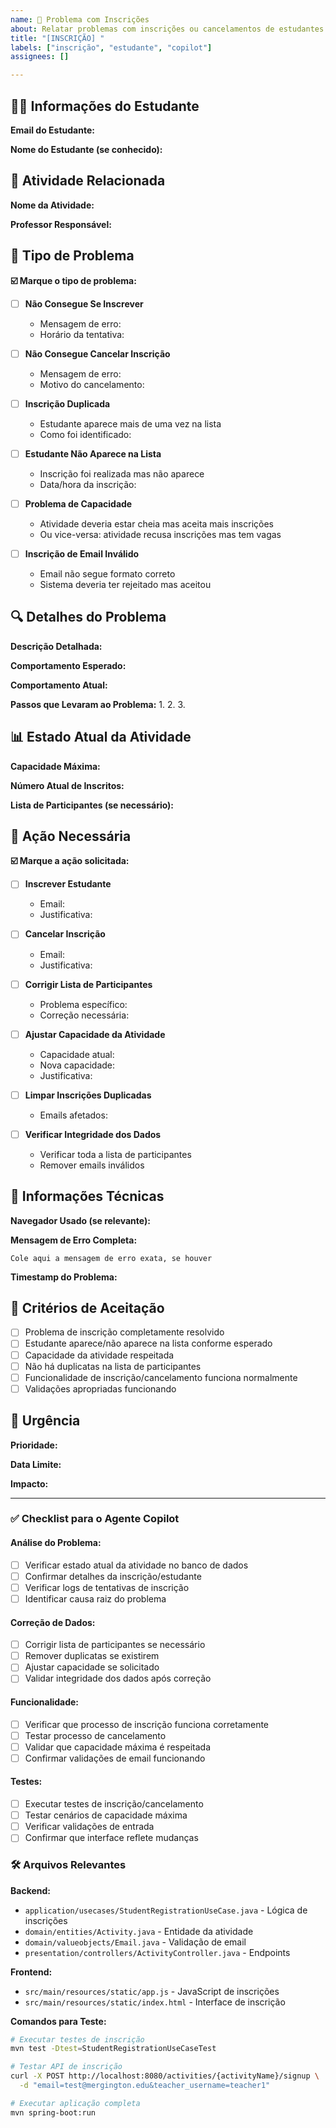 ```yaml
---
name: 📝 Problema com Inscrições
about: Relatar problemas com inscrições ou cancelamentos de estudantes
title: "[INSCRIÇÃO] "
labels: ["inscrição", "estudante", "copilot"]
assignees: []

---
```


## 👨‍🎓 Informações do Estudante

**Email do Estudante:**
<!-- Email usado para a inscrição -->

**Nome do Estudante (se conhecido):**
<!-- Nome completo para facilitar identificação -->

## 🎯 Atividade Relacionada

**Nome da Atividade:**
<!-- Atividade onde ocorreu o problema -->

**Professor Responsável:**
<!-- Username do professor que tentou fazer a ação -->

## 🚨 Tipo de Problema

**☑️ Marque o tipo de problema:**

- [ ] **Não Consegue Se Inscrever**
  - Mensagem de erro: 
  - Horário da tentativa: 

- [ ] **Não Consegue Cancelar Inscrição**
  - Mensagem de erro: 
  - Motivo do cancelamento: 

- [ ] **Inscrição Duplicada**
  - Estudante aparece mais de uma vez na lista
  - Como foi identificado: 

- [ ] **Estudante Não Aparece na Lista**
  - Inscrição foi realizada mas não aparece
  - Data/hora da inscrição: 

- [ ] **Problema de Capacidade**
  - Atividade deveria estar cheia mas aceita mais inscrições
  - Ou vice-versa: atividade recusa inscrições mas tem vagas

- [ ] **Inscrição de Email Inválido**
  - Email não segue formato correto
  - Sistema deveria ter rejeitado mas aceitou

## 🔍 Detalhes do Problema

**Descrição Detalhada:**
<!-- Explique exatamente o que aconteceu -->

**Comportamento Esperado:**
<!-- O que deveria ter acontecido -->

**Comportamento Atual:**
<!-- O que realmente aconteceu -->

**Passos que Levaram ao Problema:**
1. 
2. 
3. 

## 📊 Estado Atual da Atividade

**Capacidade Máxima:**
<!-- Quantos estudantes a atividade suporta -->

**Número Atual de Inscritos:**
<!-- Quantos estudantes estão inscritos atualmente -->

**Lista de Participantes (se necessário):**
<!-- Cole aqui a lista se for relevante para o problema -->

## 📝 Ação Necessária

**☑️ Marque a ação solicitada:**

- [ ] **Inscrever Estudante**
  - Email: 
  - Justificativa: 

- [ ] **Cancelar Inscrição**
  - Email: 
  - Justificativa: 

- [ ] **Corrigir Lista de Participantes**
  - Problema específico: 
  - Correção necessária: 

- [ ] **Ajustar Capacidade da Atividade**
  - Capacidade atual: 
  - Nova capacidade: 
  - Justificativa: 

- [ ] **Limpar Inscrições Duplicadas**
  - Emails afetados: 

- [ ] **Verificar Integridade dos Dados**
  - Verificar toda a lista de participantes
  - Remover emails inválidos

## 📱 Informações Técnicas

**Navegador Usado (se relevante):**
<!-- Chrome, Firefox, Safari, Edge -->

**Mensagem de Erro Completa:**
```
Cole aqui a mensagem de erro exata, se houver
```

**Timestamp do Problema:**
<!-- Data e hora exatas quando o problema ocorreu -->

## 📝 Critérios de Aceitação

- [ ] Problema de inscrição completamente resolvido
- [ ] Estudante aparece/não aparece na lista conforme esperado
- [ ] Capacidade da atividade respeitada
- [ ] Não há duplicatas na lista de participantes
- [ ] Funcionalidade de inscrição/cancelamento funciona normalmente
- [ ] Validações apropriadas funcionando

## 🚨 Urgência

**Prioridade:**
<!-- Baixa/Média/Alta/Crítica -->

**Data Limite:**
<!-- Se há prazo para resolver -->

**Impacto:**
<!-- Quantos estudantes/professores são afetados -->

---

### ✅ Checklist para o Agente Copilot

#### Análise do Problema:
- [ ] Verificar estado atual da atividade no banco de dados
- [ ] Confirmar detalhes da inscrição/estudante
- [ ] Verificar logs de tentativas de inscrição
- [ ] Identificar causa raiz do problema

#### Correção de Dados:
- [ ] Corrigir lista de participantes se necessário
- [ ] Remover duplicatas se existirem
- [ ] Ajustar capacidade se solicitado
- [ ] Validar integridade dos dados após correção

#### Funcionalidade:
- [ ] Verificar que processo de inscrição funciona corretamente
- [ ] Testar processo de cancelamento
- [ ] Validar que capacidade máxima é respeitada
- [ ] Confirmar validações de email funcionando

#### Testes:
- [ ] Executar testes de inscrição/cancelamento
- [ ] Testar cenários de capacidade máxima
- [ ] Verificar validações de entrada
- [ ] Confirmar que interface reflete mudanças

### 🛠️ Arquivos Relevantes

**Backend:**
- `application/usecases/StudentRegistrationUseCase.java` - Lógica de inscrições
- `domain/entities/Activity.java` - Entidade da atividade
- `domain/valueobjects/Email.java` - Validação de email
- `presentation/controllers/ActivityController.java` - Endpoints

**Frontend:**
- `src/main/resources/static/app.js` - JavaScript de inscrições
- `src/main/resources/static/index.html` - Interface de inscrição

**Comandos para Teste:**
```bash
# Executar testes de inscrição
mvn test -Dtest=StudentRegistrationUseCaseTest

# Testar API de inscrição
curl -X POST http://localhost:8080/activities/{activityName}/signup \
  -d "email=test@mergington.edu&teacher_username=teacher1"

# Executar aplicação completa
mvn spring-boot:run
```